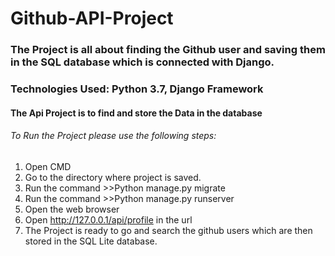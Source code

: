 # Github-API-Project
### The Project is all about finding the Github user and saving them in the SQL database which is connected with Django.
### Technologies Used: Python 3.7, Django Framework

#### The Api Project is to find and store the Data in the database
###### To Run the Project please use the following steps:
1. Open CMD
2. Go to the directory where project is saved.
3. Run the command >>Python manage.py migrate
4. Run the command >>Python manage.py runserver
5. Open the web browser
6. Open http://127.0.0.1/api/profile in the url
7. The Project is ready to go and search the github users which are then stored in the SQL Lite database.
